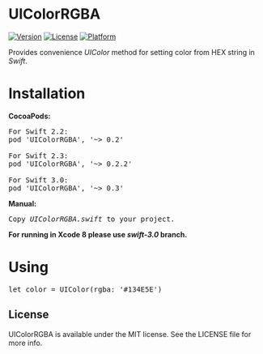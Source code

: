 # UIColorRGBA

[![Version](https://img.shields.io/cocoapods/v/UIColorRGBA.svg?style=flat)](http://cocoadocs.org/docsets/UIColorRGBA)
[![License](https://img.shields.io/cocoapods/l/UIColorRGBA.svg?style=flat)](http://cocoadocs.org/docsets/UIColorRGBA)
[![Platform](https://img.shields.io/cocoapods/p/UIColorRGBA.svg?style=flat)](http://cocoadocs.org/docsets/UIColorRGBA)

Provides convenience <i>UIColor</i> method for setting color from HEX string in <i>Swift</i>.

# Installation

<b>CocoaPods:</b>
<pre>
For Swift 2.2:
pod 'UIColorRGBA', '~> 0.2'

For Swift 2.3:
pod 'UIColorRGBA', '~> 0.2.2'

For Swift 3.0:
pod 'UIColorRGBA', '~> 0.3'
</pre>

<b>Manual:</b>
<pre>
Copy <i>UIColorRGBA.swift</i> to your project.
</pre>

<b>For running in Xcode 8 please use <i>swift-3.0</i> branch.</b>

# Using

<pre>
let color = UIColor(rgba: '#134E5E')
</pre>

## License

UIColorRGBA is available under the MIT license. See the LICENSE file for more info.

